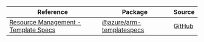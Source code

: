 | Reference | Package | Source |
|---|---|---|
|[Resource Management - Template Specs](arm-templatespecs-readme.md)|[@azure/arm-templatespecs](https://www.npmjs.com/package/@azure/arm-templatespecs)|[GitHub](https://github.com/Azure/azure-sdk-for-js/blob/main/sdk/templatespecs/arm-templatespecs)|
